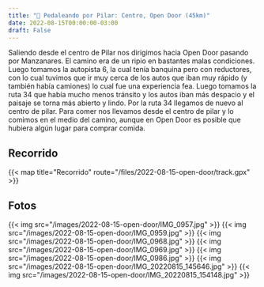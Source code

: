 ```yaml
---
title: "🚴 Pedaleando por Pilar: Centro, Open Door (45km)"
date: 2022-08-15T00:00:00-03:00
draft: False
---
```


Saliendo desde el centro de Pilar nos dirigimos hacia Open Door pasando por Manzanares. El camino era de un ripio en bastantes malas condiciones. 
Luego tomamos la autopista 6, la cual tenía banquina pero con reductores, con lo cual tuvimos que ir muy cerca de los autos que iban muy rápido (y también había camiones) lo cual fue una experiencia fea. Luego tomamos la ruta 34 que había mucho menos tránsito y los autos iban más despacio y el paisaje se torna más abierto y lindo. Por la ruta 34 llegamos de nuevo al centro de pilar.
Para comer nos llevamos desde el centro de pilar y lo comimos en el medio del camino, aunque en Open Door es posible que hubiera algún lugar para comprar comida.

## Recorrido
{{< map title="Recorrido" route="/files/2022-08-15-open-door/track.gpx" >}}

## Fotos
{{< img src="/images/2022-08-15-open-door/IMG_0957.jpg" >}}
{{< img src="/images/2022-08-15-open-door/IMG_0959.jpg" >}}
{{< img src="/images/2022-08-15-open-door/IMG_0968.jpg" >}}
{{< img src="/images/2022-08-15-open-door/IMG_0969.jpg" >}}
{{< img src="/images/2022-08-15-open-door/IMG_0986.jpg" >}}
{{< img src="/images/2022-08-15-open-door/IMG_20220815_145646.jpg" >}}
{{< img src="/images/2022-08-15-open-door/IMG_20220815_154148.jpg" >}}